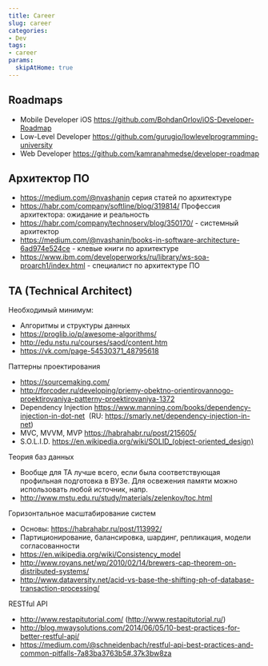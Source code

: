 ```yaml
---
title: Career
slug: career
categories:
- Dev
tags:
- career 
params:
  skipAtHome: true
---
```


## Roadmaps

- Mobile Developer iOS https://github.com/BohdanOrlov/iOS-Developer-Roadmap
- Low-Level Developer https://github.com/gurugio/lowlevelprogramming-university
- Web Developer https://github.com/kamranahmedse/developer-roadmap

## Архитектор ПО

- https://medium.com/@nvashanin серия статей по архитектуре
- https://habr.com/company/softline/blog/319814/ Профессия архитектора: ожидание и реальность
- https://habr.com/company/technoserv/blog/350170/ - системный архитектор
- https://medium.com/@nvashanin/books-in-software-architecture-6ad974e524ce - клевые книги по архитектуре
- https://www.ibm.com/developerworks/ru/library/ws-soa-proarch1/index.html - специалист по архитектуре ПО

## TA (Technical Architect)

Необходимый минимум:
- Алгоритмы и структуры данных
- https://proglib.io/p/awesome-algorithms/
- http://edu.nstu.ru/courses/saod/content.htm
- https://vk.com/page-54530371_48795618

Паттерны проектирования
- https://sourcemaking.com/
- http://forcoder.ru/developing/priemy-obektno-orientirovannogo-proektirovaniya-patterny-proektirovaniya-1372
- Dependency Injection https://www.manning.com/books/dependency-injection-in-dot-net  (RU: https://smarly.net/dependency-injection-in-net)
- MVC, MVVM, MVP https://habrahabr.ru/post/215605/
- S.O.L.I.D. https://en.wikipedia.org/wiki/SOLID_(object-oriented_design)

Теория баз данных
- Вообще для ТА лучше всего, если была соответствующая профильная подготовка в ВУЗе. Для освежения памяти можно использовать любой источник, напр.
- http://www.mstu.edu.ru/study/materials/zelenkov/toc.html

Горизонтальное масштабирование систем
- Основы: https://habrahabr.ru/post/113992/
- Партиционирование, балансировка, шардинг, репликация, модели согласованности
- https://en.wikipedia.org/wiki/Consistency_model
- http://www.royans.net/wp/2010/02/14/brewers-cap-theorem-on-distributed-systems/
- http://www.dataversity.net/acid-vs-base-the-shifting-ph-of-database-transaction-processing/

RESTful API
- http://www.restapitutorial.com/ (http://www.restapitutorial.ru/)
- http://blog.mwaysolutions.com/2014/06/05/10-best-practices-for-better-restful-api/
- https://medium.com/@schneidenbach/restful-api-best-practices-and-common-pitfalls-7a83ba3763b5#.37k3bw8za

